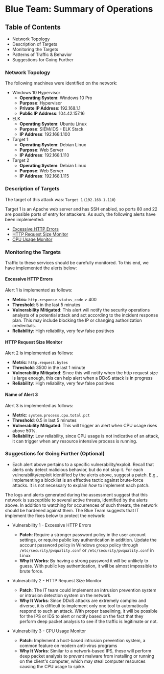 # Blue Team: Summary of Operations

## Table of Contents
- Network Topology
- Description of Targets
- Monitoring the Targets
- Patterns of Traffic & Behavior
- Suggestions for Going Further

### Network Topology

The following machines were identified on the network:
- Windows 10 Hypervisor 
  - **Operating System**: Windows 10 Pro
  - **Purpose**: Hypervisor
  - **Private IP Address**: 192.168.1.1 
  - **Public IP Address**: 104.42.157.16
- ELK
  - **Operating System**: Ubuntu Linux
  - **Purpose**: SIEM/IDS - ELK Stack
  - **IP Address**: 192.168.1.100
- Target 1 
  - **Operating System**: Debian Linux 
  - **Purpose**: Web Server
  - **IP Address**: 192.168.1.110
- Target 2 
  - **Operating System**: Debian Linux
  - **Purpose**: Web Server
  - **IP Address**: 192.168.1.115

### Description of Targets

The target of this attack was: `Target 1` (`192.168.1.110`)

Target 1 is an Apache web server and has SSH enabled, so ports 80 and 22 are possible ports of entry for attackers. As such, the following alerts have been implemented:

* [Excessive HTTP Errors](#excessive-http-errors)
* [HTTP Request Size Monitor](#http-request-size-monitor)
* [CPU Usage Monitor](#cpu-usage-monitor)

### Monitoring the Targets

Traffic to these services should be carefully monitored. To this end, we have implemented the alerts below:

#### Excessive HTTP Errors

Alert 1 is implemented as follows:
  - **Metric**: `http.response.status_code` > 400
  - **Threshold**:  5 in the last 5 minutes
  - **Vulnerability Mitigated**: This alert will notify the security operations analysts of a potential attack and act according to the incident response plan. This may include blocking the IP or changing authorization credentials.
  - **Reliability**: High reliability, very few false positives

#### HTTP Request Size Monitor
Alert 2 is implemented as follows:
  - **Metric**: `http.request.bytes` 
  - **Threshold**: 3500 in the last 1 minute
  - **Vulnerability Mitigated**: Since this will notify when the http request size is large enough, this can help alert when a DDoS attack is in progress
  - **Reliability**: High reliability, very few false positives 

#### Name of Alert 3
Alert 3 is implemented as follows:
  - **Metric**: `system.process.cpu.total.pct`
  - **Threshold**: 0.5 in last 5 minutes
  - **Vulnerability Mitigated**: This will trigger an alert when CPU usage rises above 50%.
  - **Reliability**: Low reliability, since CPU usage is not indicative of an attack, it can trigger when any resource intensive process is running. 


### Suggestions for Going Further (Optional)
- Each alert above pertains to a specific vulnerability/exploit. Recall that alerts only detect malicious behavior, but do not stop it. For each vulnerability/exploit identified by the alerts above, suggest a patch. E.g., implementing a blocklist is an effective tactic against brute-force attacks. It is not necessary to explain _how_ to implement each patch.

The logs and alerts generated during the assessment suggest that this network is susceptible to several active threats, identified by the alerts above. In addition to watching for occurrences of such threats, the network should be hardened against them. The Blue Team suggests that IT implement the fixes below to protect the network:

- Vulnerability 1 - Excessive HTTP Errors
  - **Patch**: Require a stronger password policy in the user account settings, or require public key authentication in addition. Update the account password policy in Windows group policy through `/etc/security/pwquality.conf` or `/etc/security/pwquality.conf` in Linux
  -  **Why It Works**: By having a strong password it will be unlikely to guess. With public key authentication, it will be almost impossible to brute force.
  
- Vulnerability 2 - HTTP Request Size Monitor
  - **Patch**: The IT team could implement an intrusion prevention system or intrusion detection system on the network.
  - **Why It Works**: Since DDoS attacks are extremely complex and diverse, it is difficult to implement only one tool to automatically respond to such an attack. With proper baselining, it will be possible for the IPS or IDS to alert or notify based on the fact that they perform deep packet analysis to see if the traffic is legitimate or not. 

- Vulnerability 3 - CPU Usage Monitor
  - **Patch**: Implement a host-based intrusion prevention system, a common feature on modern anti-virus programs
  - **Why It Works**: Similar to a network-based IPS, these will perform deep packet analysis to prevent malware from installing or running on the client's computer, which may steal computer resources causing the CPU usage to spike. 
